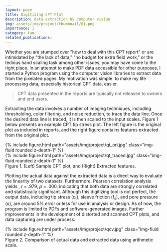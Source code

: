 ```yaml
---
layout: page
title: Digitizing CPT Plot
description: data extraction by computer vision
img: assets/img/project/thumbnail/01.png
importance: 1
category: fun
related_publications: 
---
```


Whether you are stumped over "how to deal with this CPT report" or are intimidated by "the lack of data," "no budget for extra field work," or the tedious hand scaling task among other issues, 
you may have come to the right place. In an attempt to make PDF data accessible for other purposes, I started a Python program using the computer vision libraries to extract data from the pixelated pages. 
My motivation was simple: to make my life processing data, especially historical CPT data, easier.

> CPT data presented in the reports are typically not released to owners and end users.  

Extracting the data involves a number of imaging techniques, including thresholding, color filtering, and noise reduction, to trace the data line. 
Once the desired data line is traced, it is then scaled to the input scales. Figure 1 below presents an example CPT tip stress plot. 
The left figure is the original plot as included in reports, and the right figure contains features extracted from the original plot.


<div class="row justify-content-sm-center">
    <div class="col-sm-4 mt-3 mt-md-0">
        {% include figure.html path="assets/img/project/qt_ori.jpg" class="img-fluid rounded z-depth-1" %}
    </div>
	<div class="col-sm-4 mt-3 mt-md-0">
        {% include figure.html path="assets/img/project/qt_traced.jpg" class="img-fluid rounded z-depth-1" %}
    </div>
</div>
<div class="caption">
    Figure 1. (Left) Sample CPT plot, and (Right) Extracted features.
</div>

Plotting the actual data against the extracted data is a direct way to evaluate the linearity of two datasets. 
Furthermore, Pearson correlation analysis yields , *r* = .979, *p* = .000, indicating that both data are strongly correlated and statistically significant.
Although this digitizing tool is not perfect, the output data, including tip stress (q<sub>t</sub>), sleeve friction (f<sub>s</sub>), and pore pressure (u), 
are around 5% error or less for use in analysis or design. As of now, the program is limited to PDFs and software-generated images. 
Further improvements in the development of distorted and scanned CPT plots, and data capturing are under process.

<div class="row justify-content-sm-center">
    <div class="col-sm-8 mt-3 mt-md-0">
        {% include figure.html path="assets/img/project/qcv.jpg" class="img-fluid rounded z-depth-1" %}
    </div>
</div>
<div class="caption">
    Figure 2. Comparison of actual data and extracted data using arithmetic scale.
</div>


